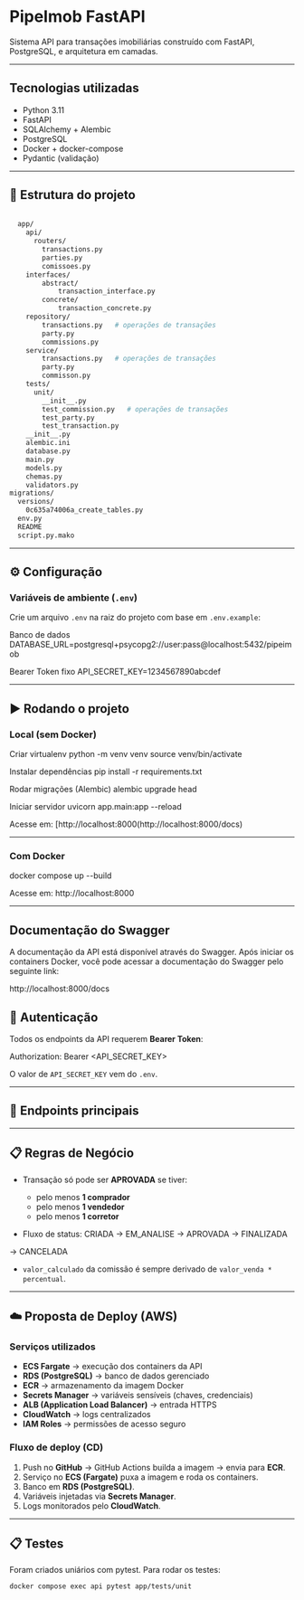 # PipeImob FastAPI
Sistema API para transações imobiliárias construído com FastAPI, PostgreSQL, e arquitetura em camadas.

---

## Tecnologias utilizadas
- Python 3.11
- FastAPI
- SQLAlchemy + Alembic
- PostgreSQL
- Docker + docker-compose
- Pydantic (validação)

---

## 📂 Estrutura do projeto

```sh
  
  app/
    api/
      routers/
        transactions.py
        parties.py
        comissoes.py
    interfaces/
        abstract/
            transaction_interface.py
        concrete/
            transaction_concrete.py
    repository/
        transactions.py   # operações de transações
        party.py
        commissions.py
    service/
        transactions.py   # operações de transações
        party.py
        commisson.py
    tests/
      unit/
        __init__.py
        test_commission.py   # operações de transações
        test_party.py
        test_transaction.py
    __init__.py
    alembic.ini
    database.py
    main.py
    models.py
    chemas.py
    validators.py
migrations/
  versions/
    0c635a74006a_create_tables.py
  env.py
  README  
  script.py.mako
```


---

## ⚙️ Configuração

### Variáveis de ambiente (`.env`)
Crie um arquivo `.env` na raiz do projeto com base em `.env.example`:

Banco de dados
DATABASE_URL=postgresql+psycopg2://user:pass@localhost:5432/pipeimob

Bearer Token fixo
API_SECRET_KEY=1234567890abcdef



---

## ▶️ Rodando o projeto

### Local (sem Docker)
Criar virtualenv
python -m venv venv
source venv/bin/activate

Instalar dependências
pip install -r requirements.txt

Rodar migrações (Alembic)
alembic upgrade head

Iniciar servidor
uvicorn app.main:app --reload



Acesse em: [http://localhost:8000(http://localhost:8000/docs)

---

### Com Docker
docker compose up --build

Acesse em: http://localhost:8000

---
## Documentação do Swagger
A documentação da API está disponível através do Swagger. 
Após iniciar os containers Docker, você pode acessar a documentação do Swagger pelo seguinte link:

http://localhost:8000/docs

## 🔑 Autenticação
Todos os endpoints da API requerem **Bearer Token**:  

Authorization: Bearer <API_SECRET_KEY>



O valor de `API_SECRET_KEY` vem do `.env`.  

---

## 📌 Endpoints principais

---

## 📋 Regras de Negócio
- Transação só pode ser **APROVADA** se tiver:
  - pelo menos **1 comprador**
  - pelo menos **1 vendedor**
  - pelo menos **1 corretor**

- Fluxo de status:
CRIADA -> EM_ANALISE -> APROVADA -> FINALIZADA

-> CANCELADA



- `valor_calculado` da comissão é sempre derivado de `valor_venda * percentual`.

---

## ☁️ Proposta de Deploy (AWS)

### Serviços utilizados
- **ECS Fargate** → execução dos containers da API
- **RDS (PostgreSQL)** → banco de dados gerenciado
- **ECR** → armazenamento da imagem Docker
- **Secrets Manager** → variáveis sensíveis (chaves, credenciais)
- **ALB (Application Load Balancer)** → entrada HTTPS
- **CloudWatch** → logs centralizados
- **IAM Roles** → permissões de acesso seguro

### Fluxo de deploy (CD)
1. Push no **GitHub** → GitHub Actions builda a imagem → envia para **ECR**.  
2. Serviço no **ECS (Fargate)** puxa a imagem e roda os containers.  
3. Banco em **RDS (PostgreSQL)**.  
4. Variáveis injetadas via **Secrets Manager**.  
5. Logs monitorados pelo **CloudWatch**.  

---
## 📋 Testes
Foram criados uniários com pytest.
Para rodar os testes:
```
docker compose exec api pytest app/tests/unit
```

